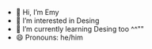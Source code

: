 - 👋 Hi, I’m Emy
- 👀 I’m interested in Desing
- 🌱 I’m currently learning Desing too ^^""
- 😄 Pronouns: he/him

<!---
Emygzinhuu1304/Emygzinhuu1304 is a ✨ special ✨ repository because its `README.md` (this file) appears on your GitHub profile.
You can click the Preview link to take a look at your changes.
--->
